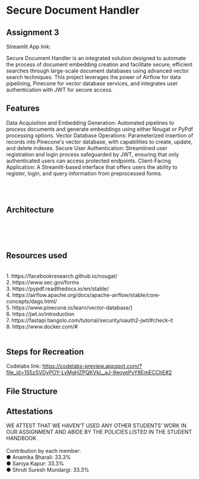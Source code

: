 
# Secure Document Handler
## Assignment 3
Streamlit App link: 
<br>

Secure Document Handler  is an integrated solution designed to automate the process of document embedding creation and facilitate secure, efficient searches through large-scale document databases using advanced vector search techniques. This project leverages the power of Airflow for data pipelining, Pinecone for vector database services, and integrates user authentication with JWT for secure access.

## Features

Data Acquisition and Embedding Generation: Automated pipelines to process documents and generate embeddings using either Nougat or PyPdf processing options.
Vector Database Operations: Parameterized insertion of records into Pinecone's vector database, with capabilities to create, update, and delete indexes.
Secure User Authentication: Streamlined user registration and login process safeguarded by JWT, ensuring that only authenticated users can access protected endpoints.
Client-Facing Application: A Streamlit-based interface that offers users the ability to register, login, and query information from preprocessed forms.


<br>
<br>

## Architecture

<br>
<br>
<br>


## Resources used
<br>
1. https://facebookresearch.github.io/nougat/  <br>
2. https://www.sec.gov/forms  <br>
3. https://pypdf.readthedocs.io/en/stable/  <br>
4. https://airflow.apache.org/docs/apache-airflow/stable/core-concepts/dags.html/ <br>
5. https://www.pinecone.io/learn/vector-database/) <br>
6. https://jwt.io/introduction <br>
7. https://fastapi.tiangolo.com/tutorial/security/oauth2-jwt/#check-it <br>
8. https://www.docker.com/#<br>
<br>

## Steps for Recreation

Codelabs link: https://codelabs-preview.appspot.com/?file_id=155zSVDyPOY-LyMgHZPQKVkL_aJ-9eoyePvY8EmECChE#2 <br>


## File Structure

## Attestations
WE ATTEST THAT WE HAVEN’T USED ANY OTHER STUDENTS’ WORK IN OUR ASSIGNMENT AND ABIDE BY THE POLICIES LISTED IN THE STUDENT HANDBOOK<br>
<br>
Contribution by each member:<br>
● Anamika Bharali: 33.3%<br>
● Saniya Kapur: 33.3%<br>
● Shruti Suresh Mundargi: 33.3%<br>
